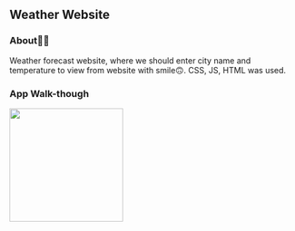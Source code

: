 ## Weather Website 

### About👩‍💻

Weather forecast website, where we should enter city name and temperature to view from website with smile🙃. CSS, JS, HTML was used. 

### App Walk-though

<img src="http://g.recordit.co/TCBKNZaJew.gif" width=200><br>
